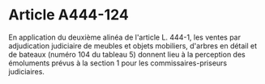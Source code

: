 # Article A444-124

En application du deuxième alinéa de l'article L. 444-1, les ventes par adjudication judiciaire de meubles et objets mobiliers, d'arbres en détail et de bateaux (numéro 104 du tableau 5) donnent lieu à la perception des émoluments prévus à la section 1 pour les commissaires-priseurs judiciaires.
